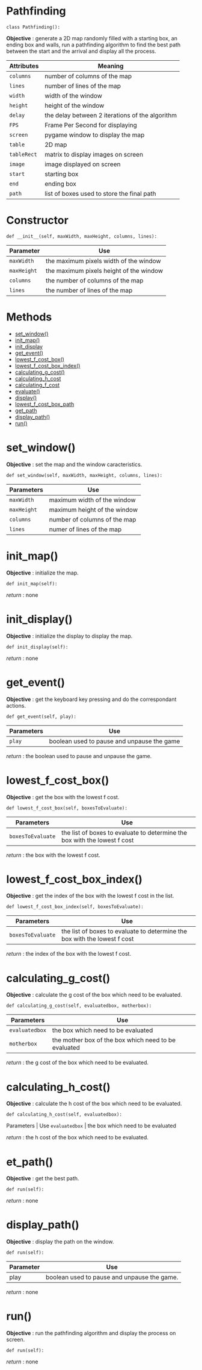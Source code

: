# <a name="pathfinding" />Pathfinding

    class Pathfinding():

**Objective** : generate a 2D map randomly filled with a starting box, an ending box and walls, run a pathfinding algorithm to find the best path between the start and the arrival and display all the process.

Attributes | Meaning
--- | ---
`columns` | number of columns of the map
`lines` | number of lines of the map
`width` | width of the window
`height` | height of the window
`delay` | the delay between 2 iterations of the algorithm
`FPS`| Frame Per Second for displaying
`screen` | pygame window to display the map
`table` | 2D map
`tableRect` | matrix to display images on screen
`image` | image displayed on screen
`start` | starting box
`end` | ending box
`path` | list of boxes used to store the final path

# **Constructor**

    def __init__(self, maxWidth, maxHeight, columns, lines):

Parameter | Use
--- | ---
`maxWidth` | the maximum pixels width of the window
`maxHeight` | the maximum pixels height of the window
`columns` | the number of columns of the map
`lines` | the number of lines of the map

# **Methods**

- [set_window()](#set_window)
- [init_map()](#init_map)
- [init_display](#init_display)
- [get_event()](#get_event)
- [lowest_f_cost_box()](#lowest_f_cost_box)
- [lowest_f_cost_box_index()](#lowest_f_cost_box_index)
- [calculating_g_cost()](#calculating_g_cost)
- [calculating_h_cost](#calculating_h_cost)
- [calculating_f_cost](#calculating_f_cost)
- [evaluate()](#evaluate)
- [display()](#display)
- [lowest_f_cost_box_path](#lowest_f_cost_box_path)
- [get_path](#get_path)
- [display_path()](#display_path)
- [run()](#run)

# <a name="set_window" />set_window()   

**Objective** : set the map and the window caracteristics.

    def set_window(self, maxWidth, maxHeight, columns, lines):

Parameters | Use
--- | ---
`maxWidth` | maximum width of the window
`maxHeight` | maximum height of the window
`columns` | number of columns of the map
`lines` | numer of lines of the map

# <a name="init_map" />init_map()

**Objective** : initialize the map.

    def init_map(self):

*return* : none

# <a name="init_display" />init_display()

**Objective** : initialize the display to display the map.

    def init_display(self):

*return* : none

# <a name="get_event" />get_event()

**Objective** : get the keyboard key pressing and do the correspondant actions.

    def get_event(self, play):

Parameters | Use
--- | ---
`play` | boolean used to pause and unpause the game

*return* : the boolean used to pause and unpause the game.

# <a name="lowest_f_cost_box" />lowest_f_cost_box()

**Objective** : get the box with the lowest f cost.

    def lowest_f_cost_box(self, boxesToEvaluate):

Parameters | Use
--- | ---
`boxesToEvaluate` | the list of boxes to evaluate to determine the box with the lowest f cost

*return* : the box with the lowest f cost.

# <a name="lowest_f_cost_box_index" />lowest_f_cost_box_index()

**Objective** : get the index of the box with the lowest f cost in the list.

    def lowest_f_cost_box_index(self, boxesToEvaluate):

Parameters | Use
--- | ---
`boxesToEvaluate` | the list of boxes to evaluate to determine the box with the lowest f cost

*return* : the index of the box with the lowest f cost.

# <a name="calculating_g_cost" />calculating_g_cost()

**Objective** : calculate the g cost of the box which need to be evaluated.

    def calculating_g_cost(self, evaluatedbox, motherbox):

Parameters | Use
--- | ---
`evaluatedbox` | the box which need to be evaluated
`motherbox` | the mother box of the box which need to be evaluated

*return* : the g cost of the box which need to be evaluated.

# <a name="calculating_h_cost" />calculating_h_cost()

**Objective** : calculate the h cost of the box which need to be evaluated.

    def calculating_h_cost(self, evaluatedbox):

Parameters | Use
`evaluatedbox` | the box which need to be evaluated 

*return* : the h cost of the box which need to be evaluated.

# <a name="get_path" />et_path()

**Objective** : get the best path.

    def run(self):

*return* : none

# <a name="display_path" />display_path()

**Objective** : display the path on the window.

    def run(self):

Parameter | Use
--- | ---
play | boolean used to pause and unpause the game.

*return* : none

# <a name="run" />run()

**Objective** : run the pathfinding algorithm and display the process on screen.

    def run(self):

*return* : none
